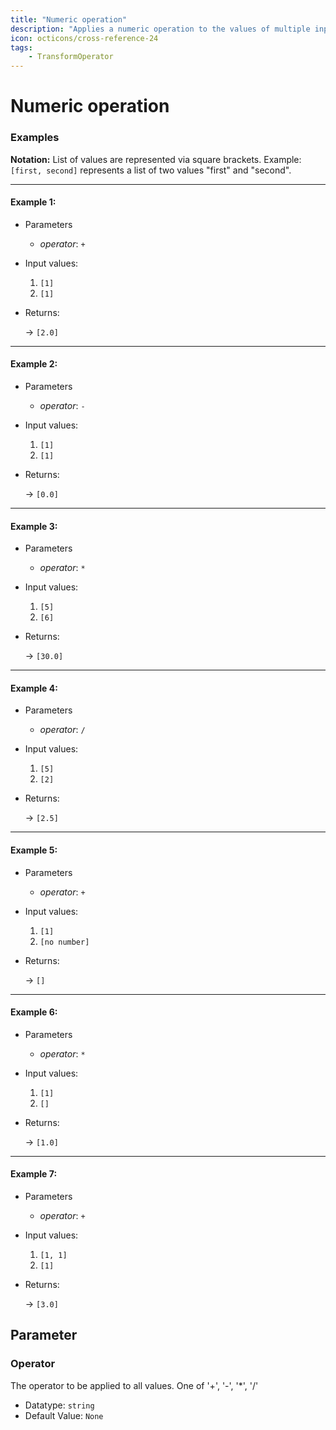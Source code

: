 ```yaml
---
title: "Numeric operation"
description: "Applies a numeric operation to the values of multiple input operators. Uses double-precision floating-point numbers for computation."
icon: octicons/cross-reference-24
tags: 
    - TransformOperator
---
```

# Numeric operation
<!-- This file was generated - DO NOT CHANGE IT MANUALLY -->




### Examples

**Notation:** List of values are represented via square brackets. Example: `[first, second]` represents a list of two values "first" and "second".

---
#### Example 1:

* Parameters
  * *operator*: `+`

* Input values:
  1. `[1]`
  2. `[1]`

* Returns:

  → `[2.0]`


---
#### Example 2:

* Parameters
  * *operator*: `-`

* Input values:
  1. `[1]`
  2. `[1]`

* Returns:

  → `[0.0]`


---
#### Example 3:

* Parameters
  * *operator*: `*`

* Input values:
  1. `[5]`
  2. `[6]`

* Returns:

  → `[30.0]`


---
#### Example 4:

* Parameters
  * *operator*: `/`

* Input values:
  1. `[5]`
  2. `[2]`

* Returns:

  → `[2.5]`


---
#### Example 5:

* Parameters
  * *operator*: `+`

* Input values:
  1. `[1]`
  2. `[no number]`

* Returns:

  → `[]`


---
#### Example 6:

* Parameters
  * *operator*: `*`

* Input values:
  1. `[1]`
  2. `[]`

* Returns:

  → `[1.0]`


---
#### Example 7:

* Parameters
  * *operator*: `+`

* Input values:
  1. `[1, 1]`
  2. `[1]`

* Returns:

  → `[3.0]`




## Parameter

### Operator

The operator to be applied to all values. One of '+', '-', '*', '/'

- Datatype: `string`
- Default Value: `None`



